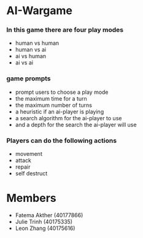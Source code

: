 # AI-Wargame
### In this game there are four play modes
 - human vs human
 - human vs ai 
 - ai vs human
 - ai vs ai

### game prompts 
- prompt users to choose a play mode
- the maximum time for a turn
- the maximum number of turns
- a heuristic if an ai-player is playing
- a search algorithm for the ai-player to use
- and a depth for the search the ai-player will use

### Players can do the following actions
 - movement
 - attack
 - repair
 - self destruct
# Members
- Fatema Akther (40177866)
- Julie Trinh (40175335)
- Leon Zhang (40175616)


